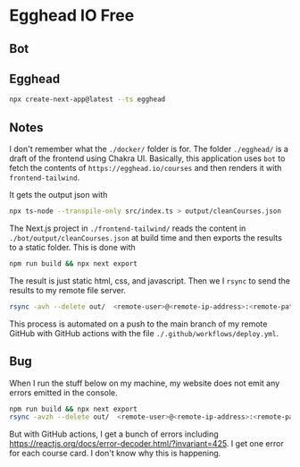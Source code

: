 # Egghead IO Free

## Bot

## Egghead

```bash
npx create-next-app@latest --ts egghead
```

## Notes

I don't remember what the `./docker/` folder is for.
The folder `./egghead/` is a draft of the frontend using Chakra UI.
Basically, this application uses `bot` to fetch the contents of `https://egghead.io/courses` and then renders it with `frontend-tailwind`.

It gets the output json with

```bash
npx ts-node --transpile-only src/index.ts > output/cleanCourses.json
```

The Next.js project in `./frontend-tailwind/` reads the content in `./bot/output/cleanCourses.json` at build time and then exports the results to a static folder.
This is done with

```bash
npm run build && npx next export
```

The result is just static html, css, and javascript.
Then we I `rsync` to send the results to my remote file server.

```bash
rsync -avh --delete out/  <remote-user>@<remote-ip-address>:<remote-path>
```

This process is automated on a push to the main branch of my remote GitHub
with GitHub actions with the file `./.github/workflows/deploy.yml`.

## Bug

When I run the stuff below on my machine, my website does not emit any errors emitted in the console.

```bash
npm run build && npx next export
rsync -avzh --delete out/  <remote-user>@<remote-ip-address>:<remote-path>
```

But with GitHub actions, I get a bunch of errors including https://reactjs.org/docs/error-decoder.html/?invariant=425.
I get one error for each course card.
I don't know why this is happening.
